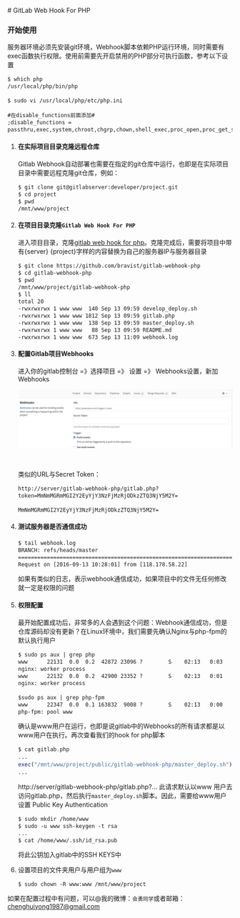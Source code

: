 \# GitLab Web Hook For PHP



### 开始使用

​  服务器环境必须先安装git环境，Webhook脚本依赖PHP运行环境，同时需要有exec函数执行权限。使用前需要先开启禁用的PHP部分可执行函数，参考以下设置

```shell
$ which php
/usr/local/php/bin/php

$ sudo vi /usr/local/php/etc/php.ini

#在disable_functions前面添加#
;disable_functions = passthru,exec,system,chroot,chgrp,chown,shell_exec,proc_open,proc_get_status,ini_alter,ini_restore,dl,openlog,syslog,readlink,symlink,popepassthru,stream_socket_server,fsocket,popen

```

1. #### 在实际项目目录克隆远程仓库

   Gitlab Webhook自动部署也需要在指定的git仓库中运行，也即是在实际项目目录中需要远程克隆git仓库，例如：

   ```shell
   $ git clone git@gitlabserver:developer/project.git
   $ cd project
   $ pwd
   /mnt/www/project
   ```

2. #### 在项目目录克隆`Gitlab Web Hook For PHP`

   进入项目目录，克隆[gitlab web hook for php](https://github.com/bravist/gitlab-webhook-php)。克隆完成后，需要将项目中带有{server} {project}字样的内容替换为自己的服务器IP与服务器目录

   ```shell
   $ git clone https://github.com/bravist/gitlab-webhook-php
   $ cd gitlab-webhook-php
   $ pwd 
   /mnt/www/project/gitlab-webhook-php
   $ ll
   total 20
   -rwxrwxrwx 1 www www  140 Sep 13 09:59 develop_deploy.sh
   -rwxrwxrwx 1 www www 1812 Sep 13 09:59 gitlab.php
   -rwxrwxrwx 1 www www  138 Sep 13 09:59 master_deploy.sh
   -rwxrwxrwx 1 www www   88 Sep 13 09:59 README.md
   -rwxrwxrwx 1 www www  673 Sep 13 11:09 webhook.log

   ```

3. #### 配置Gitlab项目Webhooks

   进入你的gitlab控制台 =》选择项目 =》 设置 =》 Webhooks设置，新加Webhooks

   ![FD9B927C-39FD-4DC7-B9F5-F8477410FF8C](FD9B927C-39FD-4DC7-B9F5-F8477410FF8C.png)

   ​

   类似的URL与Secret Token：

   ```http
   http://server/gitlab-webhook-php/gitlab.php?token=MmNmMGRmMGI2Y2EyYjY3NzFjMzRjODkzZTQ3NjY5M2Y=

   MmNmMGRmMGI2Y2EyYjY3NzFjMzRjODkzZTQ3NjY5M2Y=
   ```

4. #### 测试服务器是否通信成功

   ```shell
   $ tail webhook.log
   BRANCH: refs/heads/master
   =======================================================================
   Request on [2016-09-13 10:28:01] from [118.178.58.22]
   ```

   如果有类似的日志，表示webhook通信成功，如果项目中的文件无任何修改就一定是权限的问题

5. #### 权限配置

   最开始配置成功后，非常多的人会遇到这个问题：Webhook通信成功，但是仓库源码却没有更新？在Linux环境中，我们需要先确认Nginx与php-fpm的默认执行用户

   ```shell
   $ sudo ps aux | grep php
   www      22131  0.0  0.2  42872 23096 ?        S    02:13   0:03 nginx: worker process
   www      22132  0.0  0.2  42900 23352 ?        S    02:13   0:01 nginx: worker process

   $sudo ps aux | grep php-fpm
   www      22347  0.0  0.1 163832  9008 ?        S    02:13   0:00 php-fpm: pool www
   ```

   确认是www用户在运行，也即是说gitlab中的Webhooks的所有请求都是以www用户在执行。再次查看我们的hook for php脚本

   ```php
   $ cat gitlab.php
   ...
   exec("/mnt/www/project/public/gitlab-webhook-php/master_deploy.sh");
   ...
   ```

   http://server/gitlab-webhook-php/gitlab.php?... 此请求默认以www 用户去访问gitlab.php，然后执行`master_deploy.sh`脚本。因此，需要给www用户设置 Public Key Authentication

   ```shell
   $ sudo mkdir /home/www
   $ sudo -u www ssh-keygen -t rsa
   ...
   $ cat /home/www/.ssh/id_rsa.pub
   ```

   将此公钥加入gitlab中的SSH KEYS中

6. 设置项目的文件夹用户与用户组为`www`

   ```shell
   $ sudo chown -R www:www /mnt/www/project
   ```



如果在配置过程中有问题，可以@我的微博：`会勇同学`或者邮箱：chenghuiyong1987@gmail.com